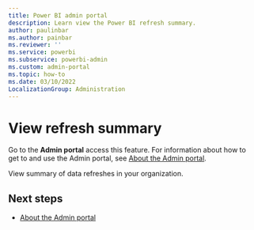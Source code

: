 ```yaml
---
title: Power BI admin portal
description: Learn view the Power BI refresh summary.
author: paulinbar
ms.author: painbar
ms.reviewer: ''
ms.service: powerbi
ms.subservice: powerbi-admin
ms.custom: admin-portal
ms.topic: how-to
ms.date: 03/10/2022
LocalizationGroup: Administration
---
```


# View refresh summary

Go to the **Admin portal** access this feature. For information about how to get to and use the Admin portal, see [About the Admin portal](service-admin-portal.md).

View summary of data refreshes in your organization.

## Next steps

* [About the Admin portal](service-admin-portal.md)